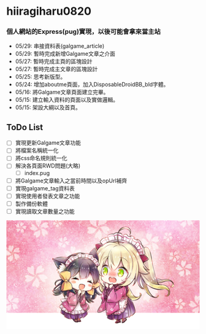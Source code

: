 # hiiragiharu0820

### 個人網站的Express(pug)實現，以後可能會拿來當主站

* 05/29: 串接資料表(galgame_article)
* 05/29: 暫時完成新增Galgame文章之介面
* 05/27: 暫時完成主頁的區塊設計
* 05/27: 暫時完成主文章的區塊設計
* 05/25: 思考新版型。
* 05/24: 增加aboutme頁面，加入DisposableDroidBB_bld字體。
* 05/16: 將Galgame文章頁面建立完畢。
* 05/15: 建立輸入資料的頁面以及實做邏輯。
* 05/15: 架設大綱以及首頁。

## ToDo List

- [ ] 實現更新Galgame文章功能
- [ ] 將檔案名稱統一化
- [ ] 將css命名規則統一化
- [ ] 解決各頁面RWD問題(大略)
  - [ ] index.pug
- [ ] 將Galgame文章輸入之當前時間以及opUrl補齊
- [ ] 實現galgame_tag資料表
- [ ] 實現使用者發表文章之功能
- [ ] 製作備份軟體
- [ ] 實現讀取文章數量之功能

![sakura_moyu](/public/images/sd_202_40.png)